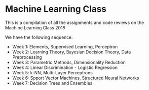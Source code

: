 # Machine Learning Class

This is a compilation of all the assignments and code reviews on the Machine Learning Class 2018

We have the following sequence:
<ul>
  <li>Week 1: Elements, Supervised Learning, Perceptron</li>
  <li>Week 2: Learning Theory, Bayesian Decision Theory, Data Preprocessing</li>
  <li>Week 3: Parametric Methods, Dimensionality Reduction</li>
  <li>Week 4: Linear Discrimination - Logistic Regression</li>
  <li>Week 5: k-NN, Multi-Layer Perceptrons</li>
  <li>Week 6: Spport Vector Machines, Structured Neural Networks</li>
  <li>Week 7: Decision Trees and Ensembles</li>
</ul>
